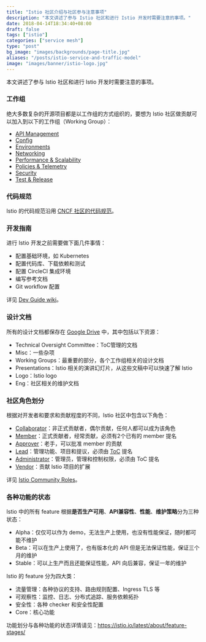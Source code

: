 ```yaml
---
title: "Istio 社区介绍与社区参与注意事项"
description: "本文讲述了参与 Istio 社区和进行 Istio 开发时需要注意的事项。"
date: 2018-04-14T18:34:40+08:00
draft: false
tags: ["istio"]
categories: ["service mesh"]
type: "post"
bg_image: "images/backgrounds/page-title.jpg"
aliases: "/posts/istio-service-and-traffic-model"
image: "images/banner/istio-logo.jpg"
---
```


本文讲述了参与 Istio 社区和进行 Istio 开发时需要注意的事项。

### 工作组

绝大多数复杂的开源项目都是以工作组的方式组织的，要想为 Istio 社区做贡献可以加入到以下的工作组（Working Group）：

- [API Management](https://github.com/istio/community/blob/master/WORKING-GROUPS.md#api-management)
- [Config](https://github.com/istio/community/blob/master/WORKING-GROUPS.md#config)
- [Environments](https://github.com/istio/community/blob/master/WORKING-GROUPS.md#environments)
- [Networking](https://github.com/istio/community/blob/master/WORKING-GROUPS.md#networking)
- [Performance & Scalability](https://github.com/istio/community/blob/master/WORKING-GROUPS.md#performance-and-scalability)
- [Policies & Telemetry](https://github.com/istio/community/blob/master/WORKING-GROUPS.md#policies-and-telemetry)
- [Security](https://github.com/istio/community/blob/master/WORKING-GROUPS.md#security)
- [Test & Release](https://github.com/istio/community/blob/master/WORKING-GROUPS.md#test-and-release)

### 代码规范

Istio 的代码规范沿用 [CNCF 社区的代码规范](https://github.com/cncf/foundation/blob/master/code-of-conduct.md)。

### 开发指南

进行 Istio 开发之前需要做下面几件事情：

- 配置基础环境，如 Kubernetes
- 配置代码库、下载依赖和测试
- 配置 CircleCI 集成环境
- 编写参考文档
- Git workflow 配置

详见 [Dev Guide wiki](https://github.com/istio/istio/wiki/Dev-Guide)。

### 设计文档

所有的设计文档都保存在 [Google Drive](https://drive.google.com/drive/u/0/folders/0AIS5p3eW9BCtUk9PVA) 中，其中包括以下资源：

- Technical Oversight Committee：ToC管理的文档
- Misc：一些杂项
- Working Groups：最重要的部分，各个工作组相关的设计文档
- Presentations：Istio 相关的演讲幻灯片，从这些文稿中可以快速了解 Istio
- Logo：Istio logo
- Eng：社区相关的维护文档

### 社区角色划分

根据对开发者和要求和贡献程度的不同，Istio 社区中包含以下角色：

- [Collaborator](https://github.com/istio/community/blob/master/ROLES.md#collaborator)：非正式贡献者，偶尔贡献，任何人都可以成为该角色
- [Member](https://github.com/istio/community/blob/master/ROLES.md#member)：正式贡献者，经常贡献，必须有2个已有的 member 提名
- [Approver](https://github.com/istio/community/blob/master/ROLES.md#approver)：老手，可以批准 member 的贡献
- [Lead](https://github.com/istio/community/blob/master/ROLES.md#lead)：管理功能、项目和提议，必须由 [ToC](https://github.com/istio/community/blob/master/WORKING-GROUP-PROCESSES.md) 提名
- [Administrator](https://github.com/istio/community/blob/master/ROLES.md#administrator)：管理员，管理和控制权限，必须由 ToC 提名
- [Vendor](https://github.com/istio/community/blob/master/ROLES.md#vendor)：贡献 Istio 项目的扩展

详见 [Istio Community Roles](https://github.com/istio/community/blob/master/ROLES.md)。

### 各种功能的状态

Istio 中的所有 feature 根据**是否生产可用**、**API兼容性**、**性能**、**维护策略**分为三种状态：

- Alpha：仅仅可以作为 demo，无法生产上使用，也没有性能保证，随时都可能不维护
- Beta：可以在生产上使用了，也有版本化的 API 但是无法保证性能，保证三个月的维护
- Stable：可以上生产而且还能保证性能，API 向后兼容，保证一年的维护

Istio 的 feature 分为四大类：

- 流量管理：各种协议的支持、路由规则配置、Ingress TLS 等
- 可观察性：监控、日志、分布式追踪、服务依赖拓扑
- 安全性：各种 checker 和安全性配置
- Core：核心功能

功能划分与各种功能的状态详情请见：<https://istio.io/latest/about/feature-stages/>

